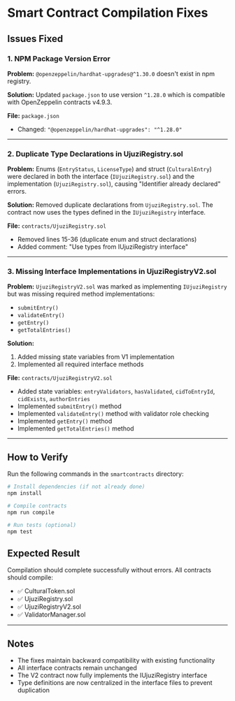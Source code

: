 # Smart Contract Compilation Fixes

## Issues Fixed

### 1. NPM Package Version Error
**Problem:** `@openzeppelin/hardhat-upgrades@^1.30.0` doesn't exist in npm registry.

**Solution:** Updated `package.json` to use version `^1.28.0` which is compatible with OpenZeppelin contracts v4.9.3.

**File:** `package.json`
- Changed: `"@openzeppelin/hardhat-upgrades": "^1.28.0"`

---

### 2. Duplicate Type Declarations in UjuziRegistry.sol
**Problem:** Enums (`EntryStatus`, `LicenseType`) and struct (`CulturalEntry`) were declared in both the interface (`IUjuziRegistry.sol`) and the implementation (`UjuziRegistry.sol`), causing "Identifier already declared" errors.

**Solution:** Removed duplicate declarations from `UjuziRegistry.sol`. The contract now uses the types defined in the `IUjuziRegistry` interface.

**File:** `contracts/UjuziRegistry.sol`
- Removed lines 15-36 (duplicate enum and struct declarations)
- Added comment: "Use types from IUjuziRegistry interface"

---

### 3. Missing Interface Implementations in UjuziRegistryV2.sol
**Problem:** `UjuziRegistryV2.sol` was marked as implementing `IUjuziRegistry` but was missing required method implementations:
- `submitEntry()`
- `validateEntry()`
- `getEntry()`
- `getTotalEntries()`

**Solution:** 
1. Added missing state variables from V1 implementation
2. Implemented all required interface methods

**File:** `contracts/UjuziRegistryV2.sol`
- Added state variables: `entryValidators`, `hasValidated`, `cidToEntryId`, `cidExists`, `authorEntries`
- Implemented `submitEntry()` method
- Implemented `validateEntry()` method with validator role checking
- Implemented `getEntry()` method
- Implemented `getTotalEntries()` method

---

## How to Verify

Run the following commands in the `smartcontracts` directory:

```bash
# Install dependencies (if not already done)
npm install

# Compile contracts
npm run compile

# Run tests (optional)
npm test
```

## Expected Result

Compilation should complete successfully without errors. All contracts should compile:
- ✅ CulturalToken.sol
- ✅ UjuziRegistry.sol
- ✅ UjuziRegistryV2.sol
- ✅ ValidatorManager.sol

---

## Notes

- The fixes maintain backward compatibility with existing functionality
- All interface contracts remain unchanged
- The V2 contract now fully implements the IUjuziRegistry interface
- Type definitions are now centralized in the interface files to prevent duplication
